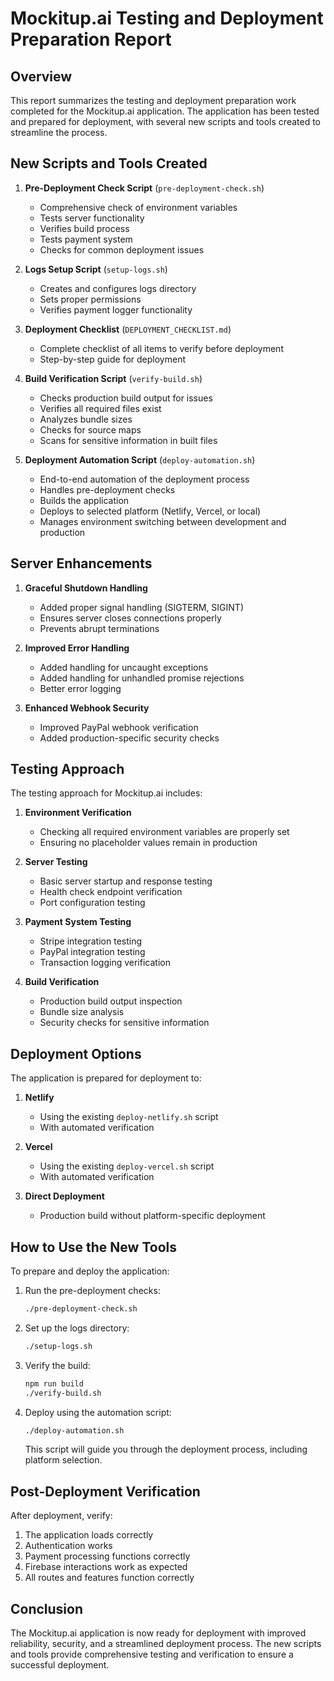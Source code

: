 # Mockitup.ai Testing and Deployment Preparation Report

## Overview

This report summarizes the testing and deployment preparation work completed for the Mockitup.ai application. The application has been tested and prepared for deployment, with several new scripts and tools created to streamline the process.

## New Scripts and Tools Created

1. **Pre-Deployment Check Script** (`pre-deployment-check.sh`)
   - Comprehensive check of environment variables
   - Tests server functionality
   - Verifies build process
   - Tests payment system
   - Checks for common deployment issues

2. **Logs Setup Script** (`setup-logs.sh`)
   - Creates and configures logs directory
   - Sets proper permissions
   - Verifies payment logger functionality

3. **Deployment Checklist** (`DEPLOYMENT_CHECKLIST.md`)
   - Complete checklist of all items to verify before deployment
   - Step-by-step guide for deployment

4. **Build Verification Script** (`verify-build.sh`)
   - Checks production build output for issues
   - Verifies all required files exist
   - Analyzes bundle sizes
   - Checks for source maps
   - Scans for sensitive information in built files

5. **Deployment Automation Script** (`deploy-automation.sh`)
   - End-to-end automation of the deployment process
   - Handles pre-deployment checks
   - Builds the application
   - Deploys to selected platform (Netlify, Vercel, or local)
   - Manages environment switching between development and production

## Server Enhancements

1. **Graceful Shutdown Handling**
   - Added proper signal handling (SIGTERM, SIGINT)
   - Ensures server closes connections properly
   - Prevents abrupt terminations

2. **Improved Error Handling**
   - Added handling for uncaught exceptions
   - Added handling for unhandled promise rejections
   - Better error logging

3. **Enhanced Webhook Security**
   - Improved PayPal webhook verification
   - Added production-specific security checks

## Testing Approach

The testing approach for Mockitup.ai includes:

1. **Environment Verification**
   - Checking all required environment variables are properly set
   - Ensuring no placeholder values remain in production

2. **Server Testing**
   - Basic server startup and response testing
   - Health check endpoint verification
   - Port configuration testing

3. **Payment System Testing**
   - Stripe integration testing
   - PayPal integration testing
   - Transaction logging verification

4. **Build Verification**
   - Production build output inspection
   - Bundle size analysis
   - Security checks for sensitive information

## Deployment Options

The application is prepared for deployment to:

1. **Netlify**
   - Using the existing `deploy-netlify.sh` script
   - With automated verification

2. **Vercel**
   - Using the existing `deploy-vercel.sh` script
   - With automated verification

3. **Direct Deployment**
   - Production build without platform-specific deployment

## How to Use the New Tools

To prepare and deploy the application:

1. Run the pre-deployment checks:
   ```bash
   ./pre-deployment-check.sh
   ```

2. Set up the logs directory:
   ```bash
   ./setup-logs.sh
   ```

3. Verify the build:
   ```bash
   npm run build
   ./verify-build.sh
   ```

4. Deploy using the automation script:
   ```bash
   ./deploy-automation.sh
   ```
   This script will guide you through the deployment process, including platform selection.

## Post-Deployment Verification

After deployment, verify:

1. The application loads correctly
2. Authentication works
3. Payment processing functions correctly
4. Firebase interactions work as expected
5. All routes and features function correctly

## Conclusion

The Mockitup.ai application is now ready for deployment with improved reliability, security, and a streamlined deployment process. The new scripts and tools provide comprehensive testing and verification to ensure a successful deployment.
